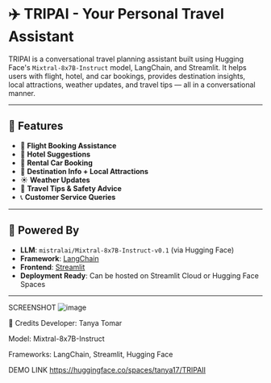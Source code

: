 # ✈️ TRIPAI - Your Personal Travel Assistant

TRIPAI  is a conversational travel planning assistant built using Hugging Face's `Mixtral-8x7B-Instruct` model, LangChain, and Streamlit. It helps users with flight, hotel, and car bookings, provides destination insights, local attractions, weather updates, and travel tips — all in a conversational manner.

---

## 📌 Features

- 🛫 **Flight Booking Assistance**  
- 🏨 **Hotel Suggestions**  
- 🚗 **Rental Car Booking**  
- 📍 **Destination Info + Local Attractions**  
- ☀️ **Weather Updates**  
- 🧳 **Travel Tips & Safety Advice**  
- 📞 **Customer Service Queries**  

---

## 🧠 Powered By

- **LLM**: `mistralai/Mixtral-8x7B-Instruct-v0.1` (via Hugging Face)  
- **Framework**: [LangChain](https://www.langchain.com/)  
- **Frontend**: [Streamlit](https://streamlit.io/)  
- **Deployment Ready**: Can be hosted on Streamlit Cloud or Hugging Face Spaces  

---
SCREENSHOT
![image](https://github.com/user-attachments/assets/c897fd8f-c184-4f14-86bc-d10f70391a3a)

🤝 Credits
Developer: Tanya Tomar

Model: Mixtral-8x7B-Instruct

Frameworks: LangChain, Streamlit, Hugging Face

DEMO LINK 
https://huggingface.co/spaces/tanya17/TRIPAII



